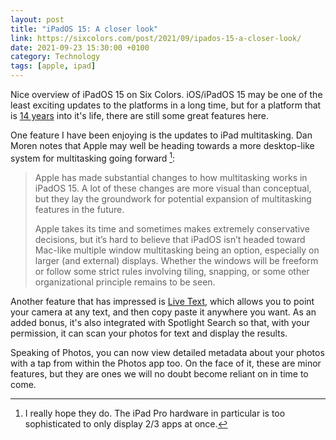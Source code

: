 ```yaml
--- 
layout: post 
title: "iPadOS 15: A closer look" 
link: https://sixcolors.com/post/2021/09/ipados-15-a-closer-look/
date: 2021-09-23 15:30:00 +0100 
category: Technology 
tags: [apple, ipad] 
--- 
```


Nice overview of iPadOS 15 on Six Colors. iOS/iPadOS 15 may be one of the least exciting updates to the platforms in a long time, but for a platform that is [14 years][ios1] into it's life, there are still some great features here.

One feature I have been enjoying is the updates to iPad multitasking. Dan Moren notes that Apple may well be heading towards a more desktop-like system for multitasking going forward [^1]:

> Apple has made substantial changes to how multitasking works in iPadOS 15. A lot of these changes are more visual than conceptual, but they lay the groundwork for potential expansion of multitasking features in the future.
>
> Apple takes its time and sometimes makes extremely conservative decisions, but it’s hard to believe that iPadOS isn’t headed toward Mac-like multiple window multitasking being an option, especially on larger (and external) displays. Whether the windows will be freeform or follow some strict rules involving tiling, snapping, or some other organizational principle remains to be seen.

Another feature that has impressed is [Live Text][lvtxt], which allows you to point your camera at any text, and then copy paste it anywhere you want. As an added bonus, it's also integrated with Spotlight Search so that, with your permission, it can scan your photos for text and display the results. 

Speaking of Photos, you can now view detailed metadata about your photos with a tap from within the Photos app too. On the face of it, these are minor features, but they are ones we will no doubt become reliant on in time to come. 

[^1]: I really hope they do. The iPad Pro hardware in particular is too sophisticated to only display 2/3 apps at once.

[ios1]:https://en.wikipedia.org/wiki/IPhone_OS_1
[lvtxt]:https://www.igeeksblog.com/how-to-use-live-text-on-iphone-ipad/
